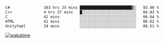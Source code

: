 <!--START_SECTION:waka-->

```txt
C#               103 hrs 25 mins ███████████████████████▒░   93.40 %
C++              4 hrs 27 mins   █░░░░░░░░░░░░░░░░░░░░░░░░   04.03 %
C                42 mins         ░░░░░░░░░░░░░░░░░░░░░░░░░   00.64 %
HTML             41 mins         ░░░░░░░░░░░░░░░░░░░░░░░░░   00.62 %
UnityYaml        34 mins         ░░░░░░░░░░░░░░░░░░░░░░░░░   00.51 %
```

<!--END_SECTION:waka-->
[![wakatime](https://wakatime.com/badge/user/6c2f442e-41b4-42e3-bc06-d5d8203ad1da.svg)](https://wakatime.com/@6c2f442e-41b4-42e3-bc06-d5d8203ad1da)
